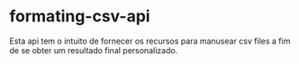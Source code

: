 # formating-csv-api

Esta api tem o intuito de fornecer os recursos para manusear csv files a fim de se obter um resultado final personalizado.